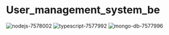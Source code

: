 # User_management_system_be






![nodejs-7578002](https://github.com/mdfaizan973/User_management_system_be/assets/106812942/28073997-96d4-48ce-9bb6-c46f9cbe48b9)
![typescript-7577992](https://github.com/mdfaizan973/User_management_system_be/assets/106812942/7f6be61d-ffe1-4096-af30-2a39e7b3ed6f)
![mongo-db-7577996](https://github.com/mdfaizan973/User_management_system_be/assets/106812942/9cb90d62-a556-474f-920f-aba5a0e9684d)

















